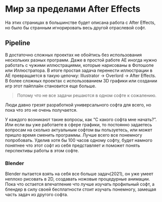 # Мир за пределами After Effects

На этих страницах в большинстве будет описана работа с After Effects, но было бы странным игнорировать весь другой отраслевой софт.

## Pipeline

В достаточно сложных проектах не обойтись без использования нескольких разных программ. Даже в простой работе АЕ иногда нужно работать с чужими иллюстрациями, которые нарисованы в Фотошопе или Иллюстратора. В итоге простая задача перенести иллюстрации в АЕ превращается в такую цепочку: Illustrator → Overlord → After Effects. В более сложных проектах с использованием 3D графики или создании игр этот пайплайн становится еще больше.

>  Потому что не все задачи решаются в одном софте к сожалению.

Люди давно грезят разработкой универсального софта для всего, но пока что это не очень получается.

У каждого возникают такие вопросы, как “С какого софта мне начать?”. Или если вы уже работаете в сфере графики, то постоянно задаетесь вопросам на сколько актуальным софтом вы пользуетесь, или может пришло время сменить программы. Лучше всего все понемногу попробовать. Уделив хотя бы 100 часов одному софту, будет намного понятнее что этот софт из себя представляет и поможет понять перспективы работы в этом софте.

### Blender

Blender пытается взять на себя все больше задач(2021), он уже умеет неплохо рисовать в 2D, создавать ножовые процедурные анимации. Пока что остается впечатление что лучше изучать профильный софт, а блендер в силу своей бесплатности стоит изучать понемногу, замещая часть задач из другого софта.